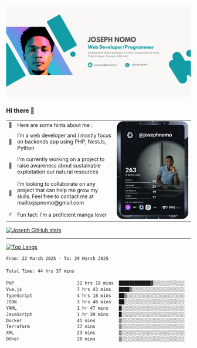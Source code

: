 ![Banner of my profile!](/Joseph_NOMO_NEW.png "Banner")

### Hi there 👋

<!--- | --  | 👋  | Here are some hints about me :                                                                                                 | <td rowspan=6><img src="/devcard.svg" width="400" alt="Joseph NOMO's Dev Card"/></td> |
| --- | --- | ------------------------------------------------------------------------------------------------------------------------------ | ------------------------------------------------------------------------------------- |
| --  | 🔭  | I’m a web developer and I mostly focus on backends app using PHP, NestJs, Python                                               |
| --  | 🦁  | I'm currently working on a project to raise awareness about sustainable exploitation our natural resources                     |
| --  | 👯  | I’m looking to collaborate on any project that can help me grow my skills. Feel free to contact me at mailto:jspnomo@gmail.com |
| --  | ⚡  | Fun fact: I'm a proficient manga lover                                                                                         |
--->

<table>
    <tr>
        <td width="1%">👋</td>
        <td width="55%">Here are some hints about me :</td>
        <td rowspan=6 width="44%"><img src="/devcard.svg" width="400" alt="Joseph NOMO's Dev Card"/></td>
    </tr>
    <tr>
        <td>🔭</td>
        <td>I’m a web developer and I mostly focus on backends app using PHP, NestJs, Python</td>
    </tr>
    <tr>
        <td>🦁</td>
        <td>I'm currently working on a project to raise awareness about sustainable exploitation our natural resources</td>
    </tr>
    <tr>
        <td>👯</td>
        <td>I’m looking to collaborate on any project that can help me grow my skills. Feel free to contact me at mailto:jspnomo@gmail.com</td>
    </tr>
    <tr>
        <td>⚡</td>
        <td>Fun fact: I'm a proficient manga lover</td>
    </tr>

</table>

[![Joseph GitHub stats](https://github-readme-stats-seven-sigma-53.vercel.app/api?username=Jspascal)](https://github.com/Jspascal/github-readme-stats)

---

[![Top Langs](https://github-readme-stats-seven-sigma-53.vercel.app/api/top-langs/?username=Jspascal&layout=compact)](https://github.com/Jspascal/github-readme-stats)

<!--START_SECTION:waka-->

```txt
From: 22 March 2025 - To: 29 March 2025

Total Time: 44 hrs 37 mins

PHP                        22 hrs 19 mins  ████████████▓░░░░░░░░░░░░   50.04 %
Vue.js                     7 hrs 43 mins   ████▒░░░░░░░░░░░░░░░░░░░░   17.30 %
TypeScript                 4 hrs 18 mins   ██▒░░░░░░░░░░░░░░░░░░░░░░   09.64 %
JSON                       3 hrs 46 mins   ██░░░░░░░░░░░░░░░░░░░░░░░   08.45 %
YAML                       1 hr 47 mins    █░░░░░░░░░░░░░░░░░░░░░░░░   04.03 %
JavaScript                 1 hr 39 mins    █░░░░░░░░░░░░░░░░░░░░░░░░   03.72 %
Docker                     41 mins         ▒░░░░░░░░░░░░░░░░░░░░░░░░   01.56 %
Terraform                  37 mins         ▒░░░░░░░░░░░░░░░░░░░░░░░░   01.40 %
XML                        23 mins         ▒░░░░░░░░░░░░░░░░░░░░░░░░   00.87 %
Other                      20 mins         ▒░░░░░░░░░░░░░░░░░░░░░░░░   00.78 %
```

<!--END_SECTION:waka-->
